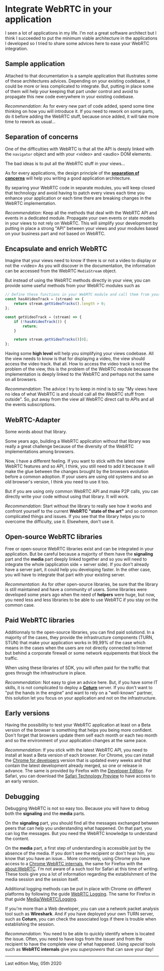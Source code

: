 # Integrate WebRTC in your application

I seen a lot of applications in my life. I'm not a great software architect but I think I succeeded to put the minimum viable architecture in the applications I developed so I tried to share some advices here to ease your WebRTC integration.

## Sample application

Attached to that documentation is a sample application that illustrates some of these architectures advices. Depending on your existing codebase, it could be more or less complicated to integrate. But, putting in place some of them will help your keeping that part under control and avoid to propagate this new code everywhere in your existing codebase.

_Recommendation_: As for every new part of code added, spend some time thinking on how you will introduce it. If you need to rework on some parts, do it before adding the WebRTC stuff, because once added, it will take more time to rework as usual...

## Separation of concerns

One of the difficulties with WebRTC is that all the API is deeply linked with the `navigator` object and with your &lt;video&gt; and &lt;audio&gt; DOM elements.

The bad ideas is to put all the WebRTC stuff in your views...

As for every applications, the design principle of the [**separation of concerns**](https://en.wikipedia.org/wiki/Separation_of_concerns) will help you writing a good application architecture.

By separing your WebRTC code in separate modules, you will keep closed that technology and avoid having to patch every views each time you enhance your application or each time there are breaking changes in the WebRTC implementation.

_Recommendation_: Keep all the methods that deal with the WebRTC API and events in a dedicated module. Propagate your own events or state models in your views to not rely on WebRTC. This will simplify your development by putting in place a strong "API" between your views and your modules based on your business part and not based on WebRTC.

## Encapsulate and enrich WebRTC

Imagine that your views need to know if there is or not a video to display or not the &lt;video&gt; As you will discover in the documentation, the information can be accessed from the WebRTC `MediaStream` object.

But instead of using the WebRTC methods directly in your view, you can provide some useful methods from your WebRTC modules such as

```js
// Define these functions in your WebRTC module and call them from your views
const hasAVideoTrack = (stream) => {
    return stream.getVideoTracks().length > 0;
};

const getVideoTrack = (stream) => {
    if (!hasAVideoTrack()) {
        return;
    }

    return stream.getVideoTracks()[0];
};
```

Having some **high level** will help you simplifying your views codebase. All the view needs to know is that for displaying a video, the view should access the video track. that all. How to access the video track is not the problem of the view, this is the problem of the WebRTC module because the implementation is deeply linked to the WebRTC and perhaps not the same on all browsers.

_Recommendation_: The advice I try to keep in mind is to say "My views have no idea of what WebRTC is and should call all the WebRTC stuff from outside". So, put away from the view all WebRTC direct call to APIs and all the events subscriptions.

## WebRTC-Adapter

Some words about that library.

Some years ago, building a WebRTC application without that library was really a great challenge because of the diversity of the WebRTC implementations among browsers.

Now, I have a different feeling. If you want to stick with the latest new WebRTC features and so API, I think, you still need to add it because it will make the glue between the changes brought by the browsers evolution before a common adoption. If your users are using old systems and so an old browser's version, I think you need to use it too.

But if you are using only common WebRTC API and make P2P calls, you can directly write your code without using that library. It will work.

_Recommendation_: Start without the library to really see how it works and confront yourself to the current **WebRTC "state of the art"** and so common complicated things and issues. If you see that the library helps you to overcome the difficulty, use it. Elsewhere, don't use it.

## Open-source WebRTC libraries

Free or open-source WebRTC libraries exist and can be integrated in your application. But be careful because a majority of them have the **signaling** part and the **media** part deeply linked together and so you will need to integrate the whole (application side + server side). If you don't already have a server part, it could help you developing faster. In the other case, you will have to integrate that part with your existing server.

_Recommentation_: As for other open-source libraries, be sure that the library is still maintained and have a community of users. Some libraries were developed some years ago when the need of **helpers** were huge, but now, you need less and less libraries to be able to use WebRTC if you stay on the common case.

## Paid WebRTC libraries

Additionnaly to the open-source libraries, you can find paid solutiond. In a majority of the cases, they provide the infrastructure components (TURN, STUN) that make your application works in 99,99% of the case which means in the cases when the users are not directly connected to Internet but behind a corporate firewall or some network equipements that block the traffic.

When using these libraries of SDK, you will often paid for the traffic that goes through the infrastructure in place.

_Recommendation_: Not easy to give an advice here. But, if you have some IT skills, it is not complicated to deploy a [**Coturn**](https://github.com/coturn/coturn) server. If you don't want to "put the hands in the engine" and want to rely on a "well-known" partner, this solution let you focus on your application and not on the infrastructure.

## Early versions

Having the possibility to test your WebRTC application at least on a Beta version of the browser is something that helps you being more confident. Don't forget that browsers update them self each month or each two month and so the environment of your application changes at the same pace.

_Recommendation_: If you stick with the latest WebRTC API, you need to install at least a Beta version of each browser. For Chrome, you can install the [Chrome for developers](https://www.google.com/intl/en/chrome/dev/) version that is updated every weeks and that contain the latest development already merged, so one or release in advance. The same is provided by Firefox with the [Developer Edition](https://www.mozilla.org/en-US/firefox/channel/desktop/). For Safari, you can download the [Safari Technology Preview](https://developer.apple.com/safari/technology-preview/) to have access to an early version.

## Debugging

Debugging WebRTC is not so easy too. Because you will have to debug both the **signaling** and the **media** parts.

On the **signaling** part, you should find all the messages exchanged between peers that can help you understanding what happened. On that part, you can log the messages. But you need the WebRTC knowledge to understand the content.

On the **media** part, a first step of understanding is accessible just by the absence of the media. If you don't see the recipient or don't hear him, you know that you have an issue... More concretely, using Chrome you have access to a [Chrome WebRTC internals](chrome://webrtc-internals/), the same for Firefox with the [about:WebRTC](about:webrtc). I'm not aware of a such tool for Safari at this time of writing. These tools give you a lot of information regarding the establishment of the media session and the session itself.

Additional logging methods can be put in place with Chrome on different platforms by following the guide [WebRTC Logging](http://webrtc.github.io/webrtc-org/native-code/logging/). The same for Firefox in that guide [Media/WebRTC/Logging](https://wiki.mozilla.org/Media/WebRTC/Logging).

If you're more than a Web developer, you can use a network packet analysis tool such as **Wireshark**. And if you have deployed your own TURN server, such as **Coturn**, you can check the associated logs if there is trouble when establishing the session.

_Recommendation_: You need to be able to quickly identify where is located the issue. Often, you need to have logs from the issuer and from the recipient to have the complete view of what happened. Using _special_ tools such as **WebRTC internals** give you _superpowers_ that can save your day!

---

Last edition May, 05th 2020
